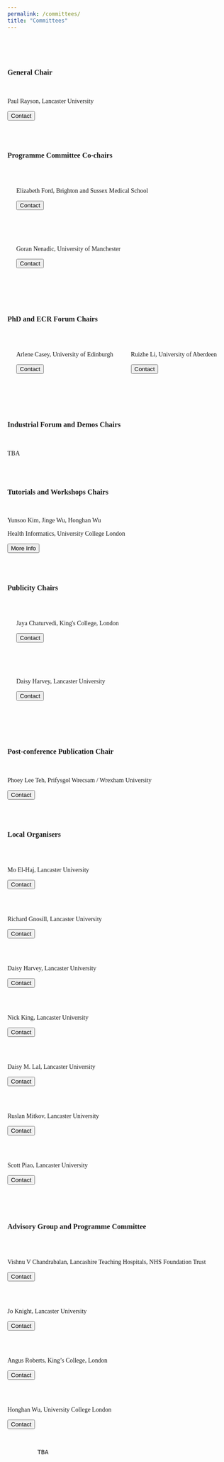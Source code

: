 ```yaml
---
permalink: /committees/
title: "Committees"
---
```


<!--<html>
 <meta name="viewport" content="width=device-width, initial-scale=1"> 
<head>
<style>
body {
    font-family: 'Akaya Telivigala';
} 
h1, h2, h3, h4, h5, h6 {
  font-family: 'Akaya Telivigala';
}
</style>
</head>
<body>

<h4>General Chair</h4> 
<ul>
<p>Paul Rayson, Lancaster University</p>
</ul>

<h4>Programme Committee Co-chairs</h4>
<ul>
<p>Elizabeth Ford, Brighton and Sussex Medical School</p>
<p>Goran Nenadic, University of Manchester</p>
</ul>

<h4>PhD and ECR Forum Chairs</h4>
<ul>
<p>Arlene Casey, University of Edinburgh</p>
<p>Ruizhe Li, University of Aberdeen</p>
</ul>
    
<h4>Industrial Forum and Demos Chairs</h4>
<ul>
<p>TBA</p>
</ul>

<h4>Tutorials and Workshops Chairs</h4>   
<ul>
	<p>TBA</p>
</ul>

<h4>Publicity Chairs</h4>
<ul>
<p>Jaya Chaturvedi, King's College, London</p>
<p>Daisy Harvey, Lancaster University</p>
</ul>

<h4>Post-conference Publication Chair</h4>
<ul>
<p>Phoey Lee Teh, Prifysgol Wrecsam / Wrexham University</p>
</ul>

<h4>Local Organisers</h4>
<ul>
<p>Mo El-Haj, Lancaster University</p>
      	<p>Richard Gnosill, Lancaster University</p>
      	<p>Daisy Harvey, Lancaster University</p>
      	<p>Nick King, Lancaster University</p>
      <p>Daisy Lal, Lancaster University</p>
<p>Ruslan Mitkov, Lancaster University</p>
<p>Scott Piao, Lancaster University</p>
</ul>

<h4>Advisory Group and Programme Committee</h4>
<ul>
<p>Vishnu V Chandrabalan, Lancashire Teaching Hospitals, NHS Foundation Trust</p>
<p>Jo Knight, Lancaster University</p>
<p>Angus Roberts, King’s College, London</p>
<p>Honghan Wu, University College London</p>
<p>TBA</p>
</ul>

</body>
</html> -->

<html>
<head>
<meta name="viewport" content="width=device-width, initial-scale=1">
<style>
h1, h2, h3, h4, h5, body {
  font-family: 'Akaya Telivigala';
} 

html {
  box-sizing: border-box;
}

*, *:before, *:after {
  box-sizing: inherit;
}

 .tab1 {
            tab-size: 8;
        }

.column {
  float: left;
  margin-bottom: 20px;
  padding: 0 20px;
}
.column-1 {
  float: left;
  margin-bottom: 20px;
  padding: 0 20px;
}

.column-2 {
  float: left;
  margin-bottom: 20px;
  padding: 0 20px;
}

.column-3 {
  float: left;
  margin-bottom: 20px;
  padding: 0 20px;
}

@media screen and (max-width: 1000px) {
  .column {
      width: auto;
    display: block;
  }
  
  .column-1 {
    width: auto;
    display: block;
  }
  
  .column-2 {
    width: auto;
    display: block;
  }
  .column-3 {
    width: auto;
    display: block;
  }
}

.card {
  box-shadow: 0 4px 4px 0 rgba(0, 0, 0, 0.2);
}

.card-1 {
  box-shadow: 0 1px 1px 0 rgba(0, 0, 0, 0.2);
}

.card-2 {
  box-shadow: 0 2px 2px 0 rgba(0, 0, 0, 0.2);
}

.card-3 {
  box-shadow: 0 2px 2px 0 rgba(0, 0, 0, 0.2);
}

.container {
  padding: 0 16px;
}

.container::after, .row::after {
  content: "";
  clear: both;
  display: table;
}

.title {
  color: grey;
}

.button {
  border: none;
  outline: 0;
  display: inline-block;
  padding: 5px;
  color: white;
  background-color: #000;
  text-align: center;
  cursor: pointer;
  width: 80%;
}

.button:hover {
  background-color: #009999;
}
</style>
</head>

<body>
<br>
<br>
<div class="row">
  <div class="column">
    <div class="card">
      <div class="container">
        <br>
	<h3>General Chair</h3>
	<br>
        <p class="title">Paul Rayson, Lancaster University</p>
        <a href="https://www.lancaster.ac.uk/scc/about-us/people/paul-rayson"><button class="button">Contact</button></a>
        <p> </p>
      </div>
    </div>
  </div>
</div>
<br>

<div class="row">
  <div class="column">
    <div class="card">
      <div class="container">
	<br>
        <h3>Programme Committee Co-chairs</h3>
	<br>
         <div class="row">
  			<div class="column-1">
    			<div class="card-1">
      				<div class="container">
                   		<br>
						<p class="title">Elizabeth Ford, Brighton and Sussex Medical School</p>
        				<a href="https://arc-kss.nihr.ac.uk/about-us/the-team/dr-elizabeth-ford"><button class="button">Contact</button></a>
                        <p> </p>
        				<br>     
      				</div>
    			</div>
  		</div>
  			<div class="column-1">
    			<div class="card-1">
      				<div class="container">
                    	<br>
						<p class="title">Goran Nenadic, University of Manchester</p>
        				<a href="https://research.manchester.ac.uk/en/persons/gnenadic"><button class="button">Contact</button></a>
                        <p> </p>
        				<br>  
      				</div>
    			</div>
  			</div>
		</div>
      </div>
    </div>
  </div>
</div>
<br>


<div class="row">
  <div class="column">
    <div class="card">
      <div class="container">
	<br>
        <h3>PhD and ECR Forum Chairs</h3>
	<br>
        <div class="row">
  			<div class="column-1">
    			<div class="card-1">
      				<div class="container">
                    	<br>
						<p class="title">Arlene Casey, University of Edinburgh</p>
        				<a href=""><button class="button">Contact</button></a>
                        <p> </p>
        				<br>     
      				</div>
    			</div>
  			</div>
  			<div class="column-1">
    			<div class="card-1">
      				<div class="container">
                    	<br>
						<p class="title">Ruizhe Li, University of Aberdeen</p>
        				<a href=""><button class="button">Contact</button></a>
                        <p> </p>
        				<br>  
      			</div>
   			 </div>
  			</div>
		</div>
      </div>
    </div>
  </div>
</div>
<br>


<div class="row">
  <div class="column">
    <div class="card">
      <div class="container">
	<br>
        <h3>Industrial Forum and Demos Chairs</h3>
	<br>
            <p>TBA</p>
            <p> </p>
      </div>
    </div>
  </div>
</div>
<br>


<div class="row">
  <div class="column">
    <div class="card">
      <div class="container">
	<br>
        <h3>Tutorials and Workshops Chairs</h3>
	<br>
        <p class="title"> Yunsoo Kim, Jinge Wu, Honghan Wu </p>
        <p class="title"> Health Informatics, University College London </p>
       <a href="https://healtac2024.github.io/blog/Tutorial/"><button class="button">More Info</button></a>
       <p> </p>
      </div>
    </div>
  </div>
</div>
<br>


<div class="row">
  <div class="column">
    <div class="card">
      <div class="container">
	<br>
        <h3>Publicity Chairs</h3>
	<br>
        <div class="row">
  			<div class="column-1">
    			<div class="card-1">
      				<div class="container">
                        <br>
						<p class="title">Jaya Chaturvedi, King's College, London</p>
        				<a href="https://www.kcl.ac.uk/people/jaya-chaturvedi"><button class="button">Contact</button></a>
                        <p> </p>
            			<br>     
      				</div>
    			</div>
  		</div>
  			<div class="column-1">
    			<div class="card-1">
      				<div class="container">
                        <br>
						<p class="title">Daisy Harvey, Lancaster University</p>
        				<a href="https://www.linkedin.com/in/daisy-harvey-502bb1140/?originalSubdomain=uk"><button class="button">Contact</button></a>
                        <p> </p>
        				<br> 
      				</div>
    			</div>
  			</div>
		</div>
      </div>
    </div>
  </div>
</div>
<br>


<div class="row">
  <div class="column">
    <div class="card">
      <div class="container">
	<br>
        <h3>Post-conference Publication Chair</h3>
	<br>
        <p class="title">Phoey Lee Teh, Prifysgol Wrecsam / Wrexham University </p>
       <a href="https://wrexham.ac.uk/blog/posts/phoey-seminar-/"><button class="button">Contact</button></a>
       <p> </p>
      </div>
    </div>
  </div>
</div>
<br>


<div class="row">
  <div class="column">
    <div class="card">
      <div class="container">
        <br>
        <h3>Local Organisers</h3>
	<br>
         <div class="row">
  			<div class="column-2">
    			<div class="card-2">
      				<div class="container">
                        <br>
						<p class="title">Mo El-Haj, Lancaster University</p>
        				<a href="https://www.lancaster.ac.uk/staff/elhaj/"><button class="button">Contact</button></a>
                        <p> </p>
        				<br>     
      				</div>
    			</div>
  		</div>
  			<div class="column-2">
    			<div class="card-2">
      				<div class="container">
                    	<br>
						<p class="title">Richard Gnosill, Lancaster University</p>
        				<a href="https://www.lancaster.ac.uk/research/research-enterprise-services/res-staff-directory/richard-gnosill"><button class="button">Contact</button></a>
                        <p> </p> 
                        <br>
      				</div>
    			</div>
  			</div>
  			<div class="column-2">
    			<div class="card-2">
      				<div class="container">
                    	<br>
						<p class="title">Daisy Harvey, Lancaster University</p>
        				<a href="https://www.linkedin.com/in/daisy-harvey-502bb1140/?originalSubdomain=uk"><button class="button">Contact</button></a>
                        <p> </p> 
                        <br>
      				</div>
    			</div>
  			</div>
  			<div class="column-2">
    			<div class="card-2">
      				<div class="container">
                    	<br>
						<p class="title">Nick King, Lancaster University</p>
        				<a href="https://www.lancaster.ac.uk/research/research-enterprise-services/res-staff-directory/nick-king"><button class="button">Contact</button></a>
                        <p> </p> 
                        <br>
      				</div>
    			</div>
  			</div>
  			<div class="column-2">
    			<div class="card-2">
      				<div class="container">
                    	<br>
						<p class="title">Daisy M. Lal, Lancaster University</p>
        				<a href="https://www.linkedin.com/search/results/people/?firstName=Daisy&lastName=Lal&origin=SEO_PSERP"><button class="button">Contact</button></a>
                        <p> </p> 
                        <br>
      				</div>
    			</div>
  			</div>
  			<div class="column-2">
    			<div class="card-2">
      				<div class="container">
                    	<br>
						<p class="title">Ruslan Mitkov, Lancaster University</p>
        				<a href="https://wp.lancs.ac.uk/mitkov/"><button class="button">Contact</button></a>
                        <p> </p> 
                        <br>
      				</div>
    			</div>
  			</div>
  			<div class="column-2">
    			<div class="card-2">
      				<div class="container">
                    	<br>
						<p class="title">Scott Piao, Lancaster University</p>
        				<a href="https://www.lancaster.ac.uk/scc/about-us/people/scott-piao"><button class="button">Contact</button></a>
                        <p> </p> 
                        <br>
      				</div>
    			</div>
  			</div>
		</div>
      </div>
    </div>
  </div>
</div>
<br>


<div class="row">
  <div class="column">
    <div class="card">
      <div class="container">
        <br>
        <h3>Advisory Group and Programme Committee</h3>
	<br>
         <div class="row">
  			<div class="column-3">
    			<div class="card-3">
      				<div class="container">
                        <br>
						<p class="title">Vishnu V Chandrabalan, Lancashire Teaching Hospitals, NHS Foundation Trust</p>
        				<a href="https://www.linkedin.com/in/vvcb/?originalSubdomain=uk"><button class="button">Contact</button></a>
                        <p> </p>
        				<br>     
      				</div>
    			</div>
  		</div>
  			<div class="column-3">
    			<div class="card-3">
      				<div class="container">
                    	<br>
						<p class="title">Jo Knight, Lancaster University</p>
        				<a href="https://chicas.lancaster-university.uk/people/knight.html"><button class="button">Contact</button></a>
                        <p> </p> 
                        <br>
      				</div>
    			</div>
  			</div>
  			<div class="column-3">
    			<div class="card-3">
      				<div class="container">
                    	<br>
						<p class="title">Angus Roberts, King’s College, London</p>
        				<a href="https://www.kcl.ac.uk/people/angus-roberts"><button class="button">Contact</button></a>
                        <p> </p> 
                        <br>
      				</div>
    			</div>
  			</div>
  			<div class="column-3">
    			<div class="card-3">
      				<div class="container">
                    	<br>
						<p class="title">Honghan Wu, University College London</p>
        				<a href="https://profiles.ucl.ac.uk/78197-honghan-wu"><button class="button">Contact</button></a>
                        <p> </p> 
                        <br>
      				</div>
    			</div>
  			</div>
		</div>
      </div>
         <pre class="tab1">        TBA </pre>
	<br>
    </div>
  </div>
</div>
</body>
</html>

